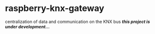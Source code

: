 # raspberry-knx-gateway
centralization of data and communication on the KNX bus
***this project is under development...***
